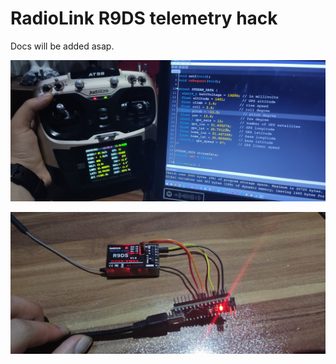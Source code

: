 # RadioLink R9DS telemetry hack

Docs will be added asap.

<div align="center">
  <p> <img src="images/02.jpg?raw=true "application"" width="800"> </p>  
</div>


<div align="center">
  <p> <img src="images/03.jpg?raw=true "R9DS"" width="800"> </p>  
</div>
